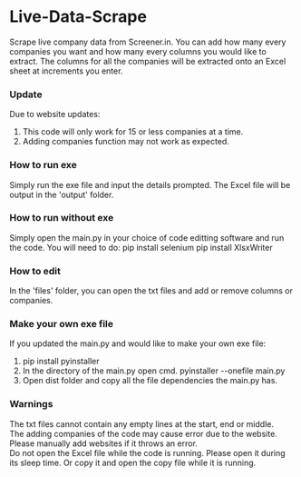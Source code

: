 # Live-Data-Scrape
Scrape live company data from Screener.in. You can add how many every companies you want and how many every columns you would like to extract. The columns for all the companies will be extracted onto an Excel sheet at increments you enter.

### Update ###
Due to website updates:
1) This code will only work for 15 or less companies at a time.
2) Adding companies function may not work as expected.

### How to run exe ###
Simply run the exe file and input the details prompted.
The Excel file will be output in the 'output' folder.

### How to run without exe ###
Simply open the main.py in your choice of code editting software and run the code.
You will need to do:
pip install selenium
pip install XlsxWriter

### How to edit ###
In the 'files' folder, you can open the txt files and add or remove columns or companies.

### Make your own exe file ###
If you updated the main.py and would like to make your own exe file:
1) pip install pyinstaller
2) In the directory of the main.py open cmd. 
   pyinstaller --onefile main.py
3) Open dist folder and copy all the file dependencies the main.py has.

### Warnings ###
The txt files cannot contain any empty lines at the start, end or middle.<br />
The adding companies of the code may cause error due to the website. Please manually add websites if it throws an error.<br />
Do not open the Excel file while the code is running. Please open it during its sleep time. Or copy it and open the copy file while it is running.
